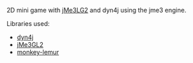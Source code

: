 2D mini game with [jMe3LG2](https://github.com/JNightRide/jMe3GL2/releases/tag/1.0.0) and dyn4j using the jme3 engine.

Libraries used:
* [dyn4j](https://dyn4j.org/)
* [jMe3GL2](https://github.com/JNightRide/jMe3GL2)
* [monkey-lemur](https://github.com/JNightRide/monkey-lemur)
